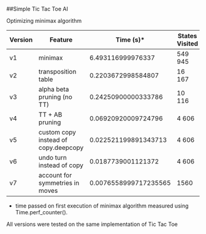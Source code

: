 ##Simple Tic Tac Toe AI

Optimizing minimax algorithm

| Version | Feature | Time (s)* | States Visited | Cache Size |
| ------- | ------------- | --------- | ---------------- | ---------- |
| v1      | minimax                              | 6.493116999976337 | 549 945 | N/A |
| v2      | transposition table                  | 0.2203672998584807 | 16 167  | 4520 |
| v3      | alpha beta pruning (no TT)           | 0.24250900000333786 | 10 116 | N/A |
| v4      | TT + AB pruning                      | 0.06920920009724796 | 4 606 | 2000 |
| v5      | custom copy instead of copy.deepcopy | 0.022521199891343713 | 4 606 | 2000 |
| v6      | undo turn instead of copy            | 0.0187739001121372 | 4 606 | 2000 |
| v7      | account for symmetries in moves      | 0.0076558999717235565 | 1560 | 748 |

* time passed on first execution of minimax algorithm measured using Time.perf_counter().

All versions were tested on the same implementation of Tic Tac Toe


